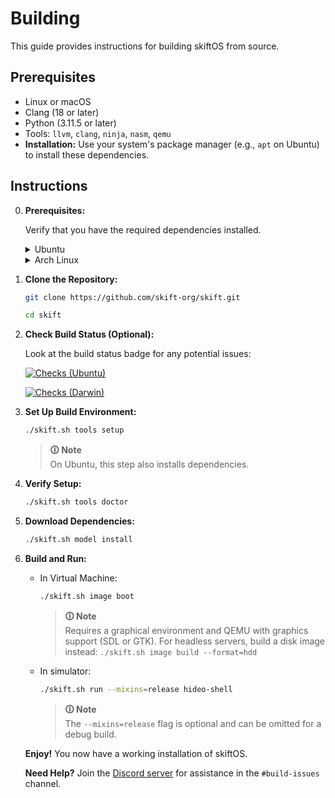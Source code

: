 # Building

This guide provides instructions for building skiftOS from source.

## Prerequisites

* Linux or macOS
* Clang (18 or later)
* Python (3.11.5 or later)
* Tools: `llvm`, `clang`, `ninja`, `nasm`, `qemu`
* **Installation:** Use your system's package manager (e.g., `apt` on Ubuntu) to install these dependencies.

## Instructions

0. **Prerequisites:**

    Verify that you have the required dependencies installed.

    <details>
    <summary>Ubuntu</summary>

    ```sh
    apt update

    apt install build-essential git ninja-build libsdl2-dev nasm gcc-multilib qemu-system-x86 mtools liburing-dev

    bash -c "$(wget -O - https://apt.llvm.org/llvm.sh)" llvm 17
    ```

    </details>

    <details>
    <summary>Arch Linux</summary>

    ```sh
    pacman -Syu git clang llvm nasm qemu-full gptfdisk mtools liburing sdl2
    ```

    </details>



1. **Clone the Repository:**
    ```sh
    git clone https://github.com/skift-org/skift.git

    cd skift
    ```

2. **Check Build Status (Optional):**

    Look at the build status badge for any potential issues:

    [![Checks (Ubuntu)](https://github.com/skift-org/skift/actions/workflows/checks-linux.yml/badge.svg)](https://github.com/skift-org/skift/actions/workflows/checks-linux.yml)
   
    [![Checks (Darwin)](https://github.com/skift-org/skift/actions/workflows/check-darwin.yml/badge.svg)](https://github.com/skift-org/skift/actions/workflows/check-darwin.yml)

3. **Set Up Build Environment:**

    ```sh
    ./skift.sh tools setup
    ```
    > **🛈 Note**<br> On Ubuntu, this step also installs dependencies.

4. **Verify Setup:**

   ```sh
   ./skift.sh tools doctor
   ```

5. **Download Dependencies:**

   ```sh
   ./skift.sh model install
   ```

6. **Build and Run:**

    - In Virtual Machine:
        ```sh
        ./skift.sh image boot
        ```
        > **🛈 Note**<br> Requires a graphical environment and QEMU with graphics support (SDL or GTK).
        > For headless servers, build a disk image instead: `./skift.sh image build --format=hdd`


    - In simulator:
        ```sh
        ./skift.sh run --mixins=release hideo-shell
        ```

        > **🛈 Note**<br> The `--mixins=release` flag is optional and can be omitted for a debug build.


    **Enjoy!** You now have a working installation of skiftOS.

    **Need Help?** Join the [Discord server](https://discord.com/invite/gamGsfg) for assistance in the `#build-issues` channel.
